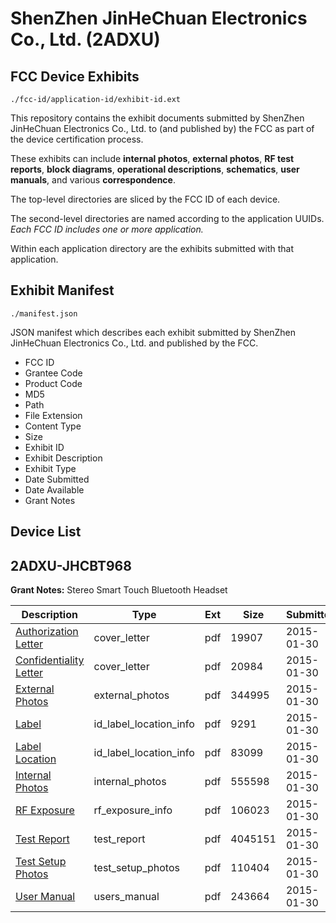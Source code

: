 # ShenZhen JinHeChuan Electronics Co., Ltd. (2ADXU)
## FCC Device Exhibits

```
./fcc-id/application-id/exhibit-id.ext
```

This repository contains the exhibit documents submitted by ShenZhen JinHeChuan Electronics Co., Ltd. to (and published by) the FCC as part of the device certification process.

These exhibits can include **internal photos**, **external photos**, **RF test reports**, **block diagrams**, **operational descriptions**, **schematics**, **user manuals**, and various **correspondence**.

The top-level directories are sliced by the FCC ID of each device.

The second-level directories are named according to the application UUIDs. *Each FCC ID includes one or more application.*

Within each application directory are the exhibits submitted with that application. 

## Exhibit Manifest

```
./manifest.json
```

JSON manifest which describes each exhibit submitted by ShenZhen JinHeChuan Electronics Co., Ltd. and published by the FCC.

- FCC ID
- Grantee Code
- Product Code
- MD5
- Path
- File Extension
- Content Type
- Size
- Exhibit ID
- Exhibit Description
- Exhibit Type
- Date Submitted
- Date Available
- Grant Notes

## Device List
## 2ADXU-JHCBT968
**Grant Notes:** Stereo Smart Touch Bluetooth Headset

| Description | Type | Ext | Size | Submitted | Available |
| ----------- | ---- | --- | ---- | --------- | --------- |
| [Authorization Letter](2ADXU-JHCBT968/628b41c17d11ff020b8f2b7f0e950b0e/2519807.pdf) | cover_letter | pdf | 19907 | 2015-01-30 | 2015-01-30 |
| [Confidentiality Letter](2ADXU-JHCBT968/628b41c17d11ff020b8f2b7f0e950b0e/2519808.pdf) | cover_letter | pdf | 20984 | 2015-01-30 | 2015-01-30 |
| [External Photos](2ADXU-JHCBT968/628b41c17d11ff020b8f2b7f0e950b0e/2519815.pdf) | external_photos | pdf | 344995 | 2015-01-30 | 2015-01-30 |
| [Label](2ADXU-JHCBT968/628b41c17d11ff020b8f2b7f0e950b0e/2519817.pdf) | id_label_location_info | pdf | 9291 | 2015-01-30 | 2015-01-30 |
| [Label Location](2ADXU-JHCBT968/628b41c17d11ff020b8f2b7f0e950b0e/2519818.pdf) | id_label_location_info | pdf | 83099 | 2015-01-30 | 2015-01-30 |
| [Internal Photos](2ADXU-JHCBT968/628b41c17d11ff020b8f2b7f0e950b0e/2519816.pdf) | internal_photos | pdf | 555598 | 2015-01-30 | 2015-01-30 |
| [RF Exposure](2ADXU-JHCBT968/628b41c17d11ff020b8f2b7f0e950b0e/2519813.pdf) | rf_exposure_info | pdf | 106023 | 2015-01-30 | 2015-01-30 |
| [Test Report](2ADXU-JHCBT968/628b41c17d11ff020b8f2b7f0e950b0e/2519812.pdf) | test_report | pdf | 4045151 | 2015-01-30 | 2015-01-30 |
| [Test Setup Photos](2ADXU-JHCBT968/628b41c17d11ff020b8f2b7f0e950b0e/2519814.pdf) | test_setup_photos | pdf | 110404 | 2015-01-30 | 2015-01-30 |
| [User Manual](2ADXU-JHCBT968/628b41c17d11ff020b8f2b7f0e950b0e/2519819.pdf) | users_manual | pdf | 243664 | 2015-01-30 | 2015-01-30 |
